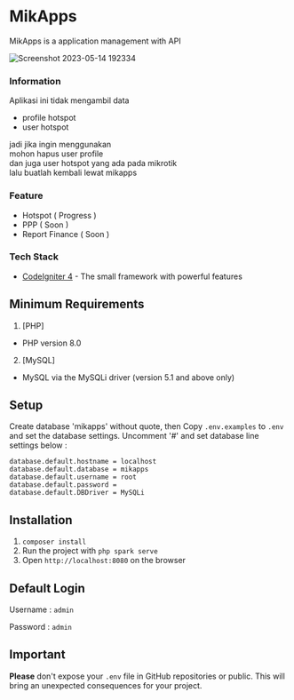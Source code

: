 # MikApps

MikApps is a application management with API

![Screenshot 2023-05-14 192334](https://github.com/addrmwn/MikApps/assets/50067501/c41072fe-918e-42e3-b47c-1f009318a521)

### Information

Aplikasi ini tidak mengambil data

- profile hotspot
- user hotspot

jadi jika ingin menggunakan <br>
mohon hapus user profile <br>
dan juga user hotspot yang ada pada mikrotik <br>
lalu buatlah kembali lewat mikapps

### Feature

- Hotspot ( Progress )
- PPP ( Soon )
- Report Finance ( Soon )

### Tech Stack

- [CodeIgniter 4](https://www.codeigniter.com/) - The small framework with powerful features

## Minimum Requirements

1. [PHP]

- PHP version 8.0

2. [MySQL]

- MySQL via the MySQLi driver (version 5.1 and above only)

## Setup

Create database 'mikapps' without quote, then
Copy `.env.examples` to `.env` and set the database settings.
Uncomment '#' and set database line settings below :

```env
database.default.hostname = localhost
database.default.database = mikapps
database.default.username = root
database.default.password =
database.default.DBDriver = MySQLi
```

## Installation

1. `composer install`
2. Run the project with `php spark serve`
3. Open `http://localhost:8080` on the browser

## Default Login

Username : `admin`

Password : `admin`

## Important

**Please** don't expose your `.env` file in GitHub repositories or public. This will bring an unexpected consequences for your project.
